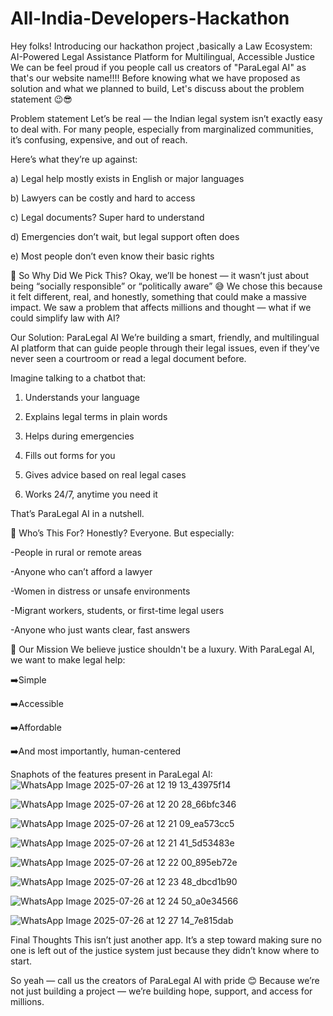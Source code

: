 # All-India-Developers-Hackathon
Hey folks! 
Introducing our hackathon project ,basically a Law Ecosystem: AI-Powered Legal Assistance Platform for Multilingual, Accessible Justice 
We can be feel proud if you people call us creators of "ParaLegal AI" as that's our website name!!!!
Before knowing what we have proposed as solution and what we planned to build, Let's discuss about the problem statement 😉😎

Problem statement 
Let’s be real — the Indian legal system isn’t exactly easy to deal with. For many people, especially from marginalized communities, it’s confusing, expensive, and out of reach.

Here’s what they’re up against:

a) Legal help mostly exists in English or major languages

b) Lawyers can be costly and hard to access

c) Legal documents? Super hard to understand

d) Emergencies don’t wait, but legal support often does

e) Most people don’t even know their basic rights

🤔 So Why Did We Pick This?
Okay, we’ll be honest — it wasn’t just about being “socially responsible” or “politically aware” 😅
We chose this because it felt different, real, and honestly, something that could make a massive impact.
We saw a problem that affects millions and thought — what if we could simplify law with AI?

Our Solution: ParaLegal AI
We’re building a smart, friendly, and multilingual AI platform that can guide people through their legal issues, even if they’ve never seen a courtroom or read a legal document before.

Imagine talking to a chatbot that:

1) Understands your language

2) Explains legal terms in plain words

3) Helps during emergencies

4) Fills out forms for you

5) Gives advice based on real legal cases

6) Works 24/7, anytime you need it

That’s ParaLegal AI in a nutshell.

🎯 Who’s This For?
Honestly? Everyone.
But especially:

-People in rural or remote areas

-Anyone who can’t afford a lawyer

-Women in distress or unsafe environments

-Migrant workers, students, or first-time legal users

-Anyone who just wants clear, fast answers

🚀 Our Mission
We believe justice shouldn't be a luxury.
With ParaLegal AI, we want to make legal help:

➡️Simple

➡️Accessible

➡️Affordable

➡️And most importantly, human-centered

Snaphots of the features present in ParaLegal AI:
![WhatsApp Image 2025-07-26 at 12 19 13_43975f14](https://github.com/user-attachments/assets/b561de0c-897e-416d-af18-d2933b4ad3f4)

![WhatsApp Image 2025-07-26 at 12 20 28_66bfc346](https://github.com/user-attachments/assets/06a43ebf-eea4-44f0-884c-0b1f571069c7)

![WhatsApp Image 2025-07-26 at 12 21 09_ea573cc5](https://github.com/user-attachments/assets/2906d58b-df83-41c1-863a-0c16331eb07f)

![WhatsApp Image 2025-07-26 at 12 21 41_5d53483e](https://github.com/user-attachments/assets/e18b475b-82cd-4058-8b9e-4dc8f7176126)

![WhatsApp Image 2025-07-26 at 12 22 00_895eb72e](https://github.com/user-attachments/assets/05903df4-b4bf-449d-a086-33e3bd833917)

![WhatsApp Image 2025-07-26 at 12 23 48_dbcd1b90](https://github.com/user-attachments/assets/12eb63a8-2f07-430a-b882-df43b573549f)

![WhatsApp Image 2025-07-26 at 12 24 50_a0e34566](https://github.com/user-attachments/assets/acd0ed68-7248-43c4-b7a9-fea94b340060)

![WhatsApp Image 2025-07-26 at 12 27 14_7e815dab](https://github.com/user-attachments/assets/ad70df3f-0a8d-4377-a7c0-08c4c47a30bc)


Final Thoughts
This isn’t just another app. It’s a step toward making sure no one is left out of the justice system just because they didn’t know where to start.

So yeah — call us the creators of ParaLegal AI with pride 😊
Because we’re not just building a project — we’re building hope, support, and access for millions.
